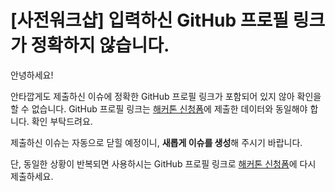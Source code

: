 # [사전워크샵] 입력하신 GitHub 프로필 링크가 정확하지 않습니다.

안녕하세요!

안타깝게도 제출하신 이슈에 정확한 GitHub 프로필 링크가 포함되어 있지 않아 확인을 할 수 없습니다. 
GitHub 프로필 링크는 [해커톤 신청폼](https://hgrd.kr/hackathon-register)에 제출한 데이터와 동일해야 합니다. 확인 부탁드려요.

제출하신 이슈는 자동으로 닫힐 예정이니, **새롭게 이슈를 생성**해 주시기 바랍니다.

단, 동일한 상황이 반복되면 사용하시는 GitHub 프로필 링크로 [해커톤 신청폼](https://hgrd.kr/hackathon-register)에 다시 제출하세요.
